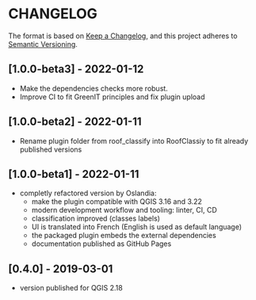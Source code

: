 # CHANGELOG

The format is based on [Keep a Changelog](https://keepachangelog.com/), and this project adheres to [Semantic Versioning](https://semver.org/).

<!--

Unreleased

## [{version_tag}](https://github.com/DINFO-UniFI/RoofClassify/releases/tag/{version_tag}) - YYYY-DD-mm

### Added

### Changed

### Removed

-->

## [1.0.0-beta3] - 2022-01-12

- Make the dependencies checks more robust.
- Improve CI to fit GreenIT principles and fix plugin upload

## [1.0.0-beta2] - 2022-01-11

- Rename plugin folder from roof_classify into RoofClassiy to fit already published versions

## [1.0.0-beta1] - 2022-01-11

- completly refactored version by Oslandia:
  - make the plugin compatible with QGIS 3.16 and 3.22
  - modern development workflow and tooling: linter, CI, CD
  - classification improved (classes labels)
  - UI is translated into French (English is used as default language)
  - the packaged plugin embeds the external dependencies
  - documentation published as GitHub Pages

## [0.4.0] - 2019-03-01

- version published for QGIS 2.18
